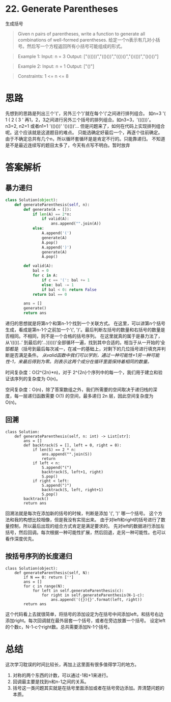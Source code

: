 # 22. Generate Parentheses
生成括号
>Given n pairs of parentheses, write a function to generate all combinations of well-formed parentheses.
给定一个n表示有几对小括号。然后写一个方程返回所有小括号可能组成的形式。

>Example 1:
Input: n = 3
Output: ["((()))","(()())","(())()","()(())","()()()"]

>Example 2:
Input: n = 1
Output: ["()"]

>Constraints:
1 <= n <= 8

# 思路
先想到的思路是列出三个'('，另外三个')'就在每个'('之间进行排列组合。
如n=3
'( 1 ( 2 ( 3 ' 再1，2，3之间进行另外三个括号的排列组合。如n3=3，'((()))'。n3=2, n2=1 或者n1=1 '(()())' '()(())'...
但是问题来了，如何在代码上实现排列组合呢。这个应该就是这道题目的难点。
只能选确定好最后一个，再逐个往前确定。
由于不确定总共有几个n，所以循环套循环是是肯定不行的。只能靠递归。
不知道是不是最近连续写的题目太多了，今天有点写不明白。暂时放弃

# 答案解析
## 暴力递归
```python
class Solution(object):
    def generateParenthesis(self, n):
        def generate(A = []):
            if len(A) == 2*n:
                if valid(A):
                    ans.append("".join(A))
            else:
                A.append('(')
                generate(A)
                A.pop()
                A.append(')')
                generate(A)
                A.pop()

        def valid(A):
            bal = 0
            for c in A:
                if c == '(': bal += 1
                else: bal -= 1
                if bal < 0: return False
            return bal == 0

        ans = []
        generate()
        return ans
```
递归的思想就是将第n个和第n-1个找到一个关联方式。
在这里，可以讲第n个括号生成，看成是第n-1个之前加一个'(', ')'。最后判断左括号的数量和右括号的数量是否相同。不相同，则不是一个合格的括号序列。
在这里就真的属于是暴力法了，从‘(((((..’ 到最后的‘...))))))’全部循环一遍，找到其中合适的。相当于从一开始的‘全部都是（括号到最后每次减一，在减一的基础上，对剩下的几位括号进行填充并判断是否满足条件。
*从valid函数中我们可以学到，通过一种可能性+1另一种可能性-1，来最后得到为零。则表示这两个成分在循环里面保持着相同的数量。*

时间复杂度：O(2^{2n}*n)，对于 2^{2n}个序列中的每一个，我们用于建立和验证该序列的复杂度为 O(n)。

空间复杂度：O(n)，除了答案数组之外，我们所需要的空间取决于递归栈的深度，每一层递归函数需要 O(1) 的空间，最多递归 2n 层，因此空间复杂度为 O(n)。

## 回溯
```python3
class Solution:
    def generateParenthesis(self, n: int) -> List[str]:
        ans = []
        def backtrack(S = [], left = 0, right = 0):
            if len(S) == 2 * n:
                ans.append("".join(S))
                return
            if left < n:
                S.append("(")
                backtrack(S, left+1, right)
                S.pop()
            if right < left:
                S.append(")")
                backtrack(S, left, right+1)
                S.pop()
        backtrack()
        return ans
```
回溯法就是每次在添加新的括号的时候，判断是添加 '(', ')' 哪一个括号。
这个方法和我的构想比较相像，但是我没有实现出来。
由于对left和right的括号进行了数量控制，所以最后出现的组合方式肯定是满足要求的。
先对left的数据进行添加左括号，然后回调。每次根据一种可能性扩展，然后回退，走另一种可能性。也可以看作深度优先。
## 按括号序列的长度递归
```python3
class Solution(object):
    def generateParenthesis(self, N):
        if N == 0: return ['']
        ans = []
        for c in range(N):
            for left in self.generateParenthesis(c):
                for right in self.generateParenthesis(N-1-c):
                    ans.append('({}){}'.format(left, right))
        return ans
```
这个代码看上去就很简单，将括号的添加设定为在括号中间添加left，和括号右边添加right。每次回调就在最外层套一个括号，或者在旁边放置一个括号。
设定left的个数c，N-1-c个right数。总共需要添加N-1个括号。
# 总结
这次学习耽误的时间比较长，再加上这里面有很多值得学习的地方。
1. 对称的两个东西的计数，可以通过-1和+1来进行。
2. 回调最主要是找到n和n-1之间的关系。
3. 括号这一类问题其实就是在括号里面添加或者在括号旁边添加。弄清楚问题的本质。